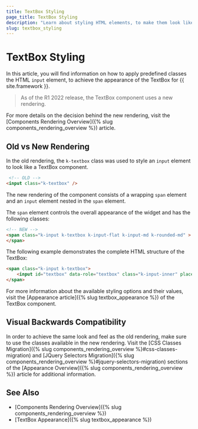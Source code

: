 ```yaml
---
title: TextBox Styling
page_title: TextBox Styling
description: "Learn about styling HTML elements, to make them look like the TextBox for {{ site.framework }}."
slug: textbox_styling
---
```


# TextBox Styling

In this article, you will find information on how to apply predefined classes the HTML `input` element, to achieve the appearance of the TextBox for {{ site.framework }}.

> As of the R1 2022 release, the TextBox component uses a new rendering.

For more details on the decision behind the new rendering, visit the [Components Rendering Overview]({% slug components_rendering_overview %}) article.

## Old vs New Rendering

In the old rendering, the `k-textbox` class was used to style an `input` element to look like a TextBox component.

```html
 <!-- OLD -->
<input class="k-textbox" />
```

The new rendering of the component consists of a wrapping `span` element and an `input` element nested in the `span` element.

The `span` element controls the overall appearance of the widget and has the following classes:

```html
<!-- NEW -->
<span class="k-input k-textbox k-input-flat k-input-md k-rounded-md" >
</span>
```

The following example demonstrates the complete HTML structure of the TextBox:

```html
<span class="k-input k-textbox">
    <input id="textbox" data-role="textbox" class="k-input-inner" placeholder="Name">
</span>
```

For more information about the available styling options and their values, visit the [Appearance article]({% slug textbox_appearance %}) of the TextBox component.

## Visual Backwards Compatibility

In order to achieve the same look and feel as the old rendering, make sure to use the classes available in the new rendering. Visit the [CSS Classes Migration]({% slug components_rendering_overview %}#css-classes-migration) and [JQuery Selectors Migration]({% slug components_rendering_overview %}#jquery-selectors-migration) sections of the [Appearance Overview]({% slug components_rendering_overview %}) article for additional information.

## See Also

* [Components Rendering Overview]({% slug components_rendering_overview %})
* [TextBox Appearance]({% slug textbox_appearance %})
